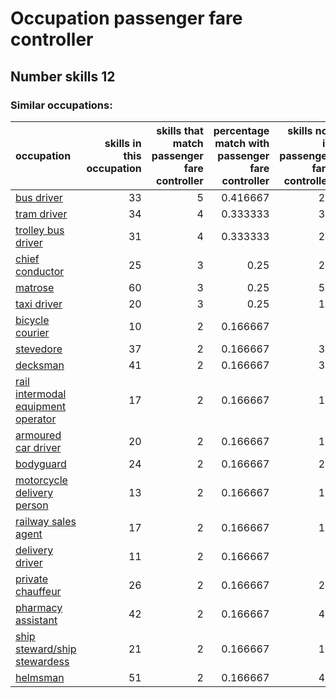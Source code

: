 # Occupation passenger fare controller
## Number skills 12
### Similar occupations:
| occupation                                                                  |   skills in this occupation |   skills that match passenger fare controller |   percentage match with passenger fare controller |   skills not in passenger fare controller |
|:----------------------------------------------------------------------------|----------------------------:|----------------------------------------------:|--------------------------------------------------:|------------------------------------------:|
| [bus driver](bus_driver.md)                                                 |                          33 |                                             5 |                                          0.416667 |                                        28 |
| [tram driver](tram_driver.md)                                               |                          34 |                                             4 |                                          0.333333 |                                        30 |
| [trolley bus driver](trolley_bus_driver.md)                                 |                          31 |                                             4 |                                          0.333333 |                                        27 |
| [chief conductor](chief_conductor.md)                                       |                          25 |                                             3 |                                          0.25     |                                        22 |
| [matrose](matrose.md)                                                       |                          60 |                                             3 |                                          0.25     |                                        57 |
| [taxi driver](taxi_driver.md)                                               |                          20 |                                             3 |                                          0.25     |                                        17 |
| [bicycle courier](bicycle_courier.md)                                       |                          10 |                                             2 |                                          0.166667 |                                         8 |
| [stevedore](stevedore.md)                                                   |                          37 |                                             2 |                                          0.166667 |                                        35 |
| [decksman](decksman.md)                                                     |                          41 |                                             2 |                                          0.166667 |                                        39 |
| [rail intermodal equipment operator](rail_intermodal_equipment_operator.md) |                          17 |                                             2 |                                          0.166667 |                                        15 |
| [armoured car driver](armoured_car_driver.md)                               |                          20 |                                             2 |                                          0.166667 |                                        18 |
| [bodyguard](bodyguard.md)                                                   |                          24 |                                             2 |                                          0.166667 |                                        22 |
| [motorcycle delivery person](motorcycle_delivery_person.md)                 |                          13 |                                             2 |                                          0.166667 |                                        11 |
| [railway sales agent](railway_sales_agent.md)                               |                          17 |                                             2 |                                          0.166667 |                                        15 |
| [delivery driver](delivery_driver.md)                                       |                          11 |                                             2 |                                          0.166667 |                                         9 |
| [private chauffeur](private_chauffeur.md)                                   |                          26 |                                             2 |                                          0.166667 |                                        24 |
| [pharmacy assistant](pharmacy_assistant.md)                                 |                          42 |                                             2 |                                          0.166667 |                                        40 |
| [ship steward/ship stewardess](ship_steward-ship_stewardess.md)             |                          21 |                                             2 |                                          0.166667 |                                        19 |
| [helmsman](helmsman.md)                                                     |                          51 |                                             2 |                                          0.166667 |                                        49 |
